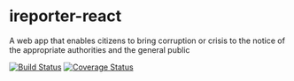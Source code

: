 # ireporter-react
A web app that enables citizens to bring corruption or crisis to the notice of the appropriate authorities and the general public

[![Build Status](https://travis-ci.org/chingsley/ireporter-react.svg?branch=develop)](https://travis-ci.org/chingsley/ireporter-react)
[![Coverage Status](https://coveralls.io/repos/github/chingsley/ireporter-react/badge.svg?branch=develop)](https://coveralls.io/github/chingsley/ireporter-react?branch=develop)